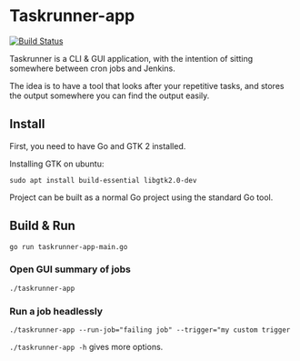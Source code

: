 # Taskrunner-app

[![Build Status](https://travis-ci.org/jamesrr39/taskrunner-app.svg?branch=master)](https://travis-ci.org/jamesrr39/taskrunner-app)

Taskrunner is a CLI & GUI application, with the intention of sitting somewhere between cron jobs and Jenkins.

The idea is to have a tool that looks after your repetitive tasks, and stores the output somewhere you can find the output easily.

## Install

First, you need to have Go and GTK 2 installed.

Installing GTK on ubuntu:

    sudo apt install build-essential libgtk2.0-dev

Project can be built as a normal Go project using the standard Go tool.

## Build & Run

    go run taskrunner-app-main.go

### Open GUI summary of jobs

    ./taskrunner-app

### Run a job headlessly

    ./taskrunner-app --run-job="failing job" --trigger="my custom trigger
	

`./taskrunner-app -h` gives more options.
